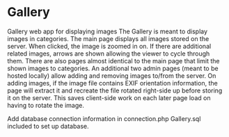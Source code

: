 # Gallery
Gallery web app for displaying images
The Gallery is meant to display images in categories. The main page displays all images stored on the server. When clicked, the image is zoomed in on. If there are additional related images, arrows are shown allowing the viewer to cycle through them. There are also pages almost identical to the main page that limit the shown images to categories. An additional two admin pages (meant to be hosted locally) allow adding and removing images to/from the server. On adding images, if the image file contains EXIF orientation information, the page will extract it and recreate the file rotated right-side up before storing it on the server. This saves client-side work on each later page load on having to rotate the image.

Add database connection information in connection.php
Gallery.sql included to set up database.
